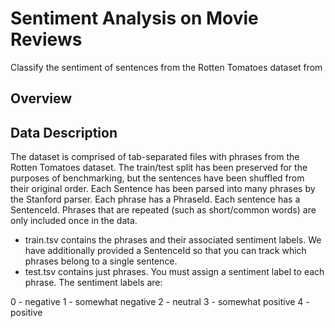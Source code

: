 # Sentiment Analysis on Movie Reviews
Classify the sentiment of sentences from the Rotten Tomatoes dataset
from [](https://www.kaggle.com/c/sentiment-analysis-on-movie-reviews/overview)
## Overview
###
## Data Description
The dataset is comprised of tab-separated files with phrases from the Rotten Tomatoes dataset. The train/test split has been preserved for the purposes of benchmarking, but the sentences have been shuffled from their original order. Each Sentence has been parsed into many phrases by the Stanford parser. Each phrase has a PhraseId. Each sentence has a SentenceId. Phrases that are repeated (such as short/common words) are only included once in the data.

 - train.tsv contains the phrases and their associated sentiment labels. We have additionally provided a SentenceId so that you can track which phrases belong to a single sentence.
 - test.tsv contains just phrases. You must assign a sentiment label to each phrase.
The sentiment labels are:

0 - negative
1 - somewhat negative
2 - neutral
3 - somewhat positive
4 - positive